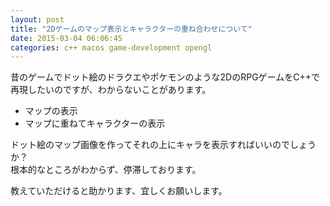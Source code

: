 ```yaml
---
layout: post
title: "2Dゲームのマップ表示とキャラクターの重ね合わせについて"
date: 2015-03-04 06:06:45
categories: c++ macos game-development opengl
---
```

<p>昔のゲームでドット絵のドラクエやポケモンのような2DのRPGゲームをC++で再現したいのですが、わからないことがあります。</p>

<ul>
<li>マップの表示</li>
<li>マップに重ねてキャラクターの表示</li>
</ul>

<p>ドット絵のマップ画像を作ってそれの上にキャラを表示すればいいのでしょうか？<br>
根本的なところがわからず、停滞しております。</p>

<p>教えていただけると助かります、宜しくお願いします。</p>
